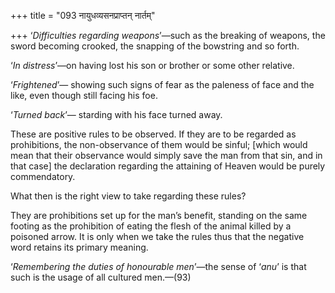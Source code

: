 +++
title = "093 नायुधव्यसनप्राप्तन् नार्तम्"

+++
‘*Difficulties regarding weapons*’—such as the breaking of weapons, the
sword becoming crooked, the snapping of the bowstring and so forth.

‘*In distress*’—on having lost his son or brother or some other
relative.

‘*Frightened*’— showing such signs of fear as the paleness of face and
the like, even though still facing his foe.

‘*Turned back*’— starding with his face turned away.

These are positive rules to be observed. If they are to be regarded as
prohibitions, the non-observance of them would be sinful; \[which would
mean that their observance would simply save the man from that sin, and
in that case\] the declaration regarding the attaining of Heaven would
be purely commendatory.

What then is the right view to take regarding these rules?

They are prohibitions set up for the man’s benefit, standing on the same
footing as the prohibition of eating the flesh of the animal killed by a
poisoned arrow. It is only when we take the rules thus that the negative
word retains its primary meaning.

‘*Remembering the duties of honourable men*’—the sense of ‘*anu*’ is
that such is the usage of all cultured men.—(93)


